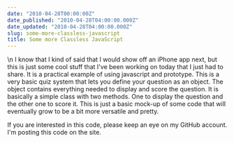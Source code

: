 ```yaml
---
date: "2010-04-28T00:00:00Z"
date_published: "2010-04-28T04:00:00.000Z"
date_updated: "2010-04-28T04:00:00.000Z"
slug: some-more-classless-javascript
title: Some more Classless JavaScript
---
```


\n    I know that I kind of said that I would show off an iPhone app next, but this is just some cool stuff that I've been working on today that I just had to share.  It is a  practical example of using javascript and prototype.  This is a very basic quiz system that lets you define your question as an object.  The object contains everything needed to display and score the question.  It is basically a simple class with two methods.  One to display the question and the other one to score it.  This is just a basic mock-up of some code that will eventually grow to be a bit more versatile and pretty.

If you are interested in this code, please keep an eye on my GitHub account.  I'm posting this code on the site.
